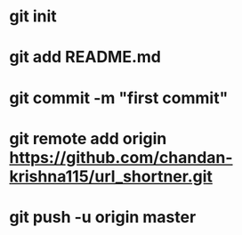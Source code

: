 # git init
# git add README.md
# git commit -m "first commit"
# git remote add origin https://github.com/chandan-krishna115/url_shortner.git
# git push -u origin master

